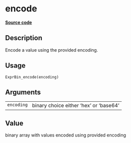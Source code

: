 
# encode

[**Source code**](https://github.com/pola-rs/r-polars/tree/4c60e4ba5981c539b9639261157303d78f545b69/R/expr__binary.R#L51)

## Description

Encode a value using the provided encoding.

## Usage

<pre><code class='language-R'>ExprBin_encode(encoding)
</code></pre>

## Arguments

<table>
<tr>
<td style="white-space: nowrap; font-family: monospace; vertical-align: top">
<code id="ExprBin_encode_:_encoding">encoding</code>
</td>
<td>
binary choice either ‘hex’ or ‘base64’
</td>
</tr>
</table>

## Value

binary array with values encoded using provided encoding
